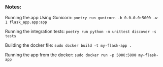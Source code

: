 ### Notes: 

Running the app Using Gunicorn: `poetry run gunicorn -b 0.0.0.0:5000 -w 1 flask_app.app:app`

Running the integration tests: `poetry run python -m unittest discover -s tests`

Building the docker file: `sudo docker build -t my-flask-app .`

Running the app from the docker: `sudo docker run -p 5000:5000 my-flask-app` 
